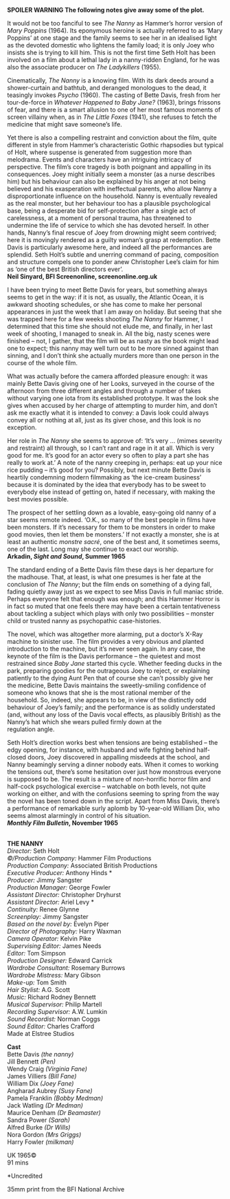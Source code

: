 

**SPOILER WARNING  The following notes give away some of the plot.**

It would not be too fanciful to see _The Nanny_ as Hammer’s horror version of _Mary Poppins_ (1964). Its eponymous heroine is actually referred to as ‘Mary Poppins’ at one stage and the family seems to see her in an idealised light as the devoted domestic who lightens the family load; it is only Joey who insists she is trying to kill him. This is not the first time Seth Holt has been involved on a film about a lethal lady in a nanny-ridden England, for he was also the associate producer on _The Ladykillers_ (1955).

Cinematically, _The Nanny_ is a knowing film. With its dark deeds around a shower-curtain and bathtub, and deranged monologues to the dead, it teasingly invokes _Psycho_ (1960). The casting of Bette Davis, fresh from her tour-de-force in _Whatever Happened to Baby Jane?_ (1963), brings frissons of fear, and there is a smart allusion to one of her most famous moments of screen villainy when, as in _The Little Foxes_ (1941), she refuses to fetch the medicine that might save someone’s life.

Yet there is also a compelling restraint and conviction about the film, quite different in style from Hammer’s characteristic Gothic rhapsodies but typical of Holt, where suspense is generated from suggestion more than melodrama. Events and characters have an intriguing intricacy of perspective. The film’s core tragedy is both poignant and appalling in its consequences. Joey might initially seem a monster (as a nurse describes him) but his behaviour can also be explained by his anger at not being believed and his exasperation with ineffectual parents, who allow Nanny a disproportionate influence on the household. Nanny is eventually revealed as the real monster, but her behaviour too has a plausible psychological base, being a desperate bid for self-protection after a single act of carelessness, at a moment of personal trauma, has threatened to undermine the life of service to which she has devoted herself. In other hands, Nanny’s final rescue of Joey from drowning might seem contrived; here it is movingly rendered as a guilty woman’s grasp at redemption. Bette Davis is particularly awesome here, and indeed all the performances are splendid. Seth Holt’s subtle and unerring command of pacing, composition and structure compels one to ponder anew Christopher Lee’s claim for him as ‘one of the best British directors ever’.  
**Neil Sinyard, BFI Screenonline, screenonline.org.uk**

I have been trying to meet Bette Davis for years, but something always seems to get in the way: if it is not, as usually, the Atlantic Ocean, it is awkward shooting schedules, or she has come to make her personal appearances in just the week that I am away on holiday. But seeing that she was trapped here for a few weeks shooting _The Nanny_ for Hammer, I determined that this time she should not elude me, and finally, in her last week of shooting, I managed to sneak in. All the big, nasty scenes were finished – not, I gather, that the film will be as nasty as the book might lead one to expect; this nanny may well turn out to be more sinned against than sinning, and I don’t think she actually murders more than one person in the course of the whole film.

What was actually before the camera afforded pleasure enough: it was mainly Bette Davis giving one of her Looks, surveyed in the course of the afternoon from three different angles and through a number of takes without varying one iota from its established prototype. It was the look she gives when accused by her charge of attempting to murder him, and don’t ask me exactly what it is intended to convey: a Davis look could always convey all or nothing at all, just as its giver chose, and this look is no exception.

Her role in _The Nanny_ she seems to approve of: ‘It’s very ... (mimes severity and restraint) all through, so I can’t rant and rage in it at all. Which is very good for me. It’s good for an actor every so often to play a part she has really to work at.’ A note of the nanny creeping in, perhaps: eat up your nice rice pudding – it’s good for you? Possibly, but next minute Bette Davis is heartily condemning modern filmmaking as ‘the ice-cream business’ because it is dominated by the idea that everybody has to be sweet to everybody else instead of getting on, hated if necessary, with making the best movies possible.

The prospect of her settling down as a lovable, easy-going old nanny of a star seems remote indeed. ‘O.K., so many of the best people in films have been monsters. If it’s necessary for them to be monsters in order to make good movies, then let them be monsters.’ If not exactly a monster, she is at least an authentic _monstre sacré_, one of the best and, it sometimes seems, one of the last. Long may she continue to exact our worship.  
**Arkadin, _Sight and Sound_, Summer 1965**

The standard ending of a Bette Davis film these days is her departure for the madhouse. That, at least, is what one presumes is her fate at the conclusion of _The Nanny_; but the film ends on something of a dying fall, fading quietly away just as we expect to see Miss Davis in full maniac stride. Perhaps everyone felt that enough was enough; and this Hammer Horror is in fact so muted that one feels there may have been a certain tentativeness about tackling a subject which plays with only two possibilities – monster child or trusted nanny as psychopathic case-histories.

The novel, which was altogether more alarming, put a doctor’s X-Ray machine to sinister use. The film provides a very obvious and planted introduction to the machine, but it’s never seen again. In any case, the keynote of the film is the Davis performance – the quietest and most restrained since _Baby Jane_ started this cycle. Whether feeding ducks in the park, preparing goodies for the outrageous Joey to reject, or explaining patiently to the dying Aunt Pen that of course she can’t possibly give her the medicine, Bette Davis maintains the sweetly-smiling confidence of someone who knows that she is the most rational member of the household. So, indeed, she appears to be, in view of the distinctly odd behaviour of Joey’s family; and the performance is as solidly understated (and, without any loss of the Davis vocal effects, as plausibly British) as the Nanny’s hat which she wears pulled firmly down at the  
regulation angle.

Seth Holt’s direction works best when tensions are being established – the edgy opening, for instance, with husband and wife fighting behind half-closed doors, Joey discovered in appalling misdeeds at the school, and Nanny beamingly serving a dinner nobody eats. When it comes to working the tensions out, there’s some hesitation over just how monstrous everyone is supposed to be. The result is a mixture of non-horrific horror film and half-cock psychological exercise – watchable on both levels, not quite working on either, and with the confusions seeming to spring from the way the novel has been toned down in the script. Apart from Miss Davis, there’s a performance of remarkable surly aplomb by 10-year-old William Dix, who seems almost alarmingly in control of his situation.  
**_Monthly Film Bulletin_, November 1965**
<br><br>

**THE NANNY**  
_Director:_ Seth Holt  
_©/Production Company:_ Hammer Film Productions  
_Production Company:_  Associated British Productions  
_Executive Producer:_ Anthony Hinds *  
_Producer:_ Jimmy Sangster  
_Production Manager:_ George Fowler  
_Assistant Director:_ Christopher Dryhurst  
_Assistant Director:_ Ariel Levy *  
_Continuity:_ Renee Glynne  
_Screenplay:_ Jimmy Sangster  
_Based on the novel by:_ Evelyn Piper  
_Director of Photography:_ Harry Waxman  
_Camera Operator:_ Kelvin Pike  
_Supervising Editor:_ James Needs  
_Editor:_ Tom Simpson  
_Production Designer:_ Edward Carrick  
_Wardrobe Consultant:_ Rosemary Burrows  
_Wardrobe Mistress:_ Mary Gibson  
_Make-up:_ Tom Smith  
_Hair Stylist:_ A.G. Scott  
_Music:_ Richard Rodney Bennett  
_Musical Supervisor:_ Philip Martell  
_Recording Supervisor:_ A.W. Lumkin  
_Sound Recordist:_ Norman Coggs  
_Sound Editor:_ Charles Crafford  
Made at Elstree Studios 
 
**Cast**  
Bette Davis _(the nanny)_  
Jill Bennett _(Pen)_  
Wendy Craig _(Virginia Fane)_  
James Villiers _(Bill Fane)_  
William Dix _(Joey Fane)_  
Angharad Aubrey _(Susy Fane)_  
Pamela Franklin _(Bobby Medman)_  
Jack Watling _(Dr Medman)_  
Maurice Denham _(Dr Beamaster)_  
Sandra Power _(Sarah)_  
Alfred Burke _(Dr Wills)_  
Nora Gordon _(Mrs Griggs)_  
Harry Fowler _(milkman)_  

UK 1965©  
91 mins

*Uncredited

35mm print from the BFI National Archive
<br><br>
<!--stackedit_data:
eyJoaXN0b3J5IjpbLTE0OTg3NDU0NTNdfQ==
-->